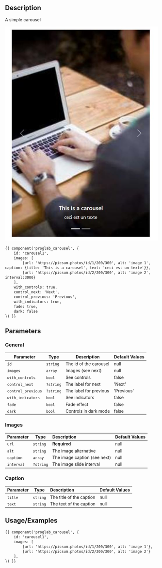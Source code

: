 ## Description

A simple carousel

![Breadcrumb](./images/carousel.jpg)

```twig
{{ component('proglab_carousel', {
    id: 'carousel1',
    images: [
        {url: 'https://picsum.photos/id/1/200/300', alt: 'image 1', caption: {title: 'This is a carousel', text: 'ceci est un texte'}},
        {url: 'https://picsum.photos/id/2/200/300', alt: 'image 2', interval:3000}
    ],
    with_controls: true,
    control_next: 'Next',
    control_previous: 'Previous',
    with_indicators: true,
    fade: true,
    dark: false
}) }}
```
## Parameters
### General

| Parameter          | Type      | Description            | Default Values |
|--------------------|-----------|------------------------|----------------|
| `id`               | `string`  | The id of the carousel | null           |
| `images`           | `array`   | Images (see next)      | null           |
| `with_controls`    | `bool`    | See controls           | false          |
| `control_next`     | `?string` | The label for next     | 'Next'         |
| `control_previous` | `?string` | The label for previous | 'Previous'     |
| `with_indicators`  | `bool`    | See indicators         | false          |
| `fade`             | `bool`    | Fade effect            | false          |
| `dark`             | `bool`    | Controls in dark mode  | false          |

### Images

| Parameter  | Type      | Description                  | Default Values |
|------------|-----------|:-----------------------------|----------------|
| `url`      | `string`  | **Required**                 | null           |
| `alt`      | `string`  | The image alternative        | null           |
| `caption`  | `array`   | The image caption (see next) | null           |
| `interval` | `?string` | The image slide interval     | null           |

### Caption

| Parameter | Type     | Description              | Default Values |
|-----------|----------|:-------------------------|----------------|
| `title`   | `string` | The title of the caption | null           |
| `text`    | `string` | The text of the caption  | null           |


## Usage/Examples

```twig
{{ component('proglab_carousel', {
    id: 'carousel1',
    images: [
        {url: 'https://picsum.photos/id/1/200/300', alt: 'image 1'},
        {url: 'https://picsum.photos/id/2/200/300', alt: 'image 2'}
    ],
}) }}
```